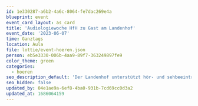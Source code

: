 ```yaml
---
id: 1e330287-a6b2-4a6c-8064-fe7dac269e4a
blueprint: event
event_card_layout: as_card
title: 'Audiologiewoche HfH zu Gast am Landenhof'
event_date: '2023-06-07'
time: Ganztags
location: Aula
file: lottie/event-hoeren.json
person: eb5e3330-006b-4aa9-89f7-363249897fe9
color_theme: green
categories:
  - hoeren
seo_description_default: 'Der Landenhof unterstützt hör- und sehbeeinträchtigte Kinder & Jugendliche in ihrem selbstbestimmten Leben durch Förderung ihrer Fähigkeiten & Entwicklung'
seo_hidden: false
updated_by: 04e1ae9a-6ef8-4ba0-931b-7cd69cc0d3a2
updated_at: 1686064159
---
```

